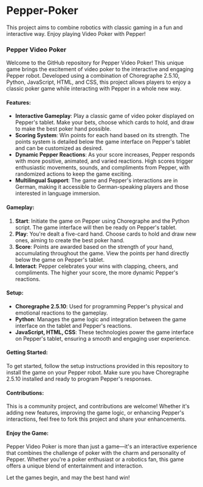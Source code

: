 # Pepper-Poker
This project aims to combine robotics with classic gaming in a fun and interactive way. Enjoy playing Video Poker with Pepper!

### Pepper Video Poker

Welcome to the GitHub repository for Pepper Video Poker! This unique game brings the excitement of video poker to the interactive and engaging Pepper robot. Developed using a combination of Choregraphe 2.5.10, Python, JavaScript, HTML, and CSS, this project allows players to enjoy a classic poker game while interacting with Pepper in a whole new way.

#### Features:

- **Interactive Gameplay**: Play a classic game of video poker displayed on Pepper's tablet. Make your bets, choose which cards to hold, and draw to make the best poker hand possible.
- **Scoring System**: Win points for each hand based on its strength. The points system is detailed below the game interface on Pepper's tablet and can be customized as desired.
- **Dynamic Pepper Reactions**: As your score increases, Pepper responds with more positive, animated, and varied reactions. High scores trigger enthusiastic movements, sounds, and compliments from Pepper, with randomized actions to keep the game exciting.
- **Multilingual Support**: The game and Pepper's interactions are in German, making it accessible to German-speaking players and those interested in language immersion.

#### Gameplay:

1. **Start**: Initiate the game on Pepper using Choregraphe and the Python script. The game interface will then be ready on Pepper's tablet.
2. **Play**: You're dealt a five-card hand. Choose cards to hold and draw new ones, aiming to create the best poker hand.
3. **Score**: Points are awarded based on the strength of your hand, accumulating throughout the game. View the points per hand directly below the game on Pepper's tablet.
4. **Interact**: Pepper celebrates your wins with clapping, cheers, and compliments. The higher your score, the more dynamic Pepper's reactions.

#### Setup:

- **Choregraphe 2.5.10**: Used for programming Pepper's physical and emotional reactions to the gameplay.
- **Python**: Manages the game logic and integration between the game interface on the tablet and Pepper's reactions.
- **JavaScript, HTML, CSS**: These technologies power the game interface on Pepper's tablet, ensuring a smooth and engaging user experience.

#### Getting Started:

To get started, follow the setup instructions provided in this repository to install the game on your Pepper robot. Make sure you have Choregraphe 2.5.10 installed and ready to program Pepper's responses.

#### Contributions:

This is a community project, and contributions are welcome! Whether it's adding new features, improving the game logic, or enhancing Pepper's interactions, feel free to fork this project and share your enhancements.

#### Enjoy the Game:

Pepper Video Poker is more than just a game—it's an interactive experience that combines the challenge of poker with the charm and personality of Pepper. Whether you're a poker enthusiast or a robotics fan, this game offers a unique blend of entertainment and interaction.

Let the games begin, and may the best hand win!
